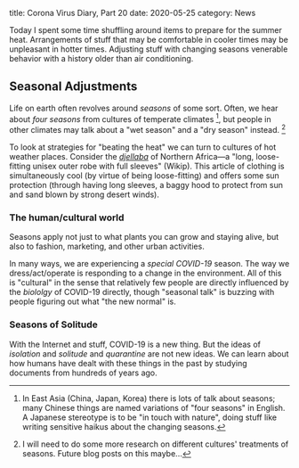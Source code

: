 title: Corona Virus Diary, Part 20
date: 2020-05-25
category: News

Today I spent some time shuffling around items to prepare for the
summer heat. Arrangements of stuff that may be comfortable in cooler
times may be unpleasant in hotter times. Adjusting stuff with changing
seasons venerable behavior with a history older than air conditioning.

Seasonal Adjustments
--------------------

Life on earth often revolves around *seasons* of some sort. Often, we
hear about *four seasons* from cultures of temperate climates [^1], but
people in other climates may talk about a "wet season" and a "dry
season" instead. [^2]

To look at strategies for "beating the heat" we can turn to cultures
of hot weather places. Consider the
[*djellaba*](https://en.wikipedia.org/wiki/Djellaba) of Northern
Africa&mdash;a "long, loose-fitting unisex outer robe with full
sleeves" (Wikip). This article of clothing is simultaneously cool (by
virtue of being loose-fitting) and offers some sun protection (through
having long sleeves, a baggy hood to protect from sun and sand blown
by strong desert winds).

### The human/cultural world

Seasons apply not just to what plants you can grow and staying alive,
but also to fashion, marketing, and other urban activities.

In many ways, we are experiencing a *special COVID-19* season. The way
we dress/act/operate is responding to a change in the environment.
All of this is "cultural" in the sense that relatively few people are
directly influenced by the *biololgy* of COVID-19 directly, though
"seasonal talk" is buzzing with people figuring out what "the new
normal" is.

### Seasons of Solitude

With the Internet and stuff, COVID-19 is a new thing. But the ideas of
*isolation* and *solitude* and *quarantine* are not new ideas. We can
learn about how humans have dealt with these things in the past by
studying documents from hundreds of years ago.


[^1]: In East Asia (China, Japan, Korea) there is lots of talk about
    seasons; many Chinese things are named variations of "four
    seasons" in English. A Japanese stereotype is to be "in touch with
    nature", doing stuff like writing sensitive haikus about the
    changing seasons.
[^2]: I will need to do some more research on different cultures' treatments
	of seasons. Future blog posts on this maybe...


